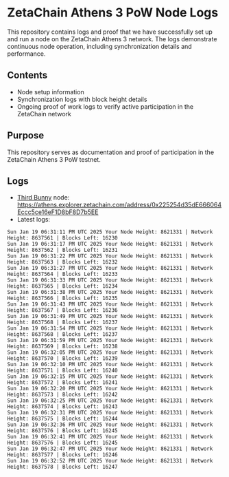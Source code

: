 # ZetaChain Athens 3 PoW Node Logs
This repository contains logs and proof that we have successfully set up and run a node on the ZetaChain Athens 3 network. The logs demonstrate continuous node operation, including synchronization details and performance.

## Contents
- Node setup information
- Synchronization logs with block height details
- Ongoing proof of work logs to verify active participation in the ZetaChain network

## Purpose
This repository serves as documentation and proof of participation in the ZetaChain Athens 3 PoW testnet.

## Logs

- [Third Bunny](https://thirdbunny.xyz/) node: https://athens.explorer.zetachain.com/address/0x225254d35dE666064Eccc5ce16eF1D8bF8D7b5EE
- Latest logs:
```
Sun Jan 19 06:31:11 PM UTC 2025 Your Node Height: 8621331 | Network Height: 8637561 | Blocks Left: 16230
Sun Jan 19 06:31:17 PM UTC 2025 Your Node Height: 8621331 | Network Height: 8637562 | Blocks Left: 16231
Sun Jan 19 06:31:22 PM UTC 2025 Your Node Height: 8621331 | Network Height: 8637563 | Blocks Left: 16232
Sun Jan 19 06:31:27 PM UTC 2025 Your Node Height: 8621331 | Network Height: 8637564 | Blocks Left: 16233
Sun Jan 19 06:31:33 PM UTC 2025 Your Node Height: 8621331 | Network Height: 8637565 | Blocks Left: 16234
Sun Jan 19 06:31:38 PM UTC 2025 Your Node Height: 8621331 | Network Height: 8637566 | Blocks Left: 16235
Sun Jan 19 06:31:43 PM UTC 2025 Your Node Height: 8621331 | Network Height: 8637567 | Blocks Left: 16236
Sun Jan 19 06:31:49 PM UTC 2025 Your Node Height: 8621331 | Network Height: 8637568 | Blocks Left: 16237
Sun Jan 19 06:31:54 PM UTC 2025 Your Node Height: 8621331 | Network Height: 8637568 | Blocks Left: 16237
Sun Jan 19 06:31:59 PM UTC 2025 Your Node Height: 8621331 | Network Height: 8637569 | Blocks Left: 16238
Sun Jan 19 06:32:05 PM UTC 2025 Your Node Height: 8621331 | Network Height: 8637570 | Blocks Left: 16239
Sun Jan 19 06:32:10 PM UTC 2025 Your Node Height: 8621331 | Network Height: 8637571 | Blocks Left: 16240
Sun Jan 19 06:32:15 PM UTC 2025 Your Node Height: 8621331 | Network Height: 8637572 | Blocks Left: 16241
Sun Jan 19 06:32:20 PM UTC 2025 Your Node Height: 8621331 | Network Height: 8637573 | Blocks Left: 16242
Sun Jan 19 06:32:25 PM UTC 2025 Your Node Height: 8621331 | Network Height: 8637574 | Blocks Left: 16243
Sun Jan 19 06:32:31 PM UTC 2025 Your Node Height: 8621331 | Network Height: 8637575 | Blocks Left: 16244
Sun Jan 19 06:32:36 PM UTC 2025 Your Node Height: 8621331 | Network Height: 8637576 | Blocks Left: 16245
Sun Jan 19 06:32:41 PM UTC 2025 Your Node Height: 8621331 | Network Height: 8637576 | Blocks Left: 16245
Sun Jan 19 06:32:47 PM UTC 2025 Your Node Height: 8621331 | Network Height: 8637577 | Blocks Left: 16246
Sun Jan 19 06:32:52 PM UTC 2025 Your Node Height: 8621331 | Network Height: 8637578 | Blocks Left: 16247
```
